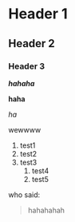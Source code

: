 # Header 1
## Header 2
### Header 3

***hahaha*** 

**haha** 

*ha*

wewwww

1. test1
1. test2
1. test3
   1. test4
   2. test5

who said: 
> hahahahah

